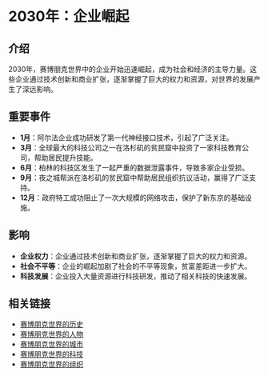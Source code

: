 # 2030年：企业崛起

## 介绍
2030年，赛博朋克世界中的企业开始迅速崛起，成为社会和经济的主导力量。这些企业通过技术创新和商业扩张，逐渐掌握了巨大的权力和资源，对世界的发展产生了深远影响。

## 重要事件
- **1月**：阿尔法企业成功研发了第一代神经接口技术，引起了广泛关注。
- **3月**：全球最大的科技公司之一在洛杉矶的贫民窟中投资了一家科技教育公司，帮助居民提升技能。
- **6月**：柏林的科技区发生了一起严重的数据泄露事件，导致多家企业受损。
- **9月**：夜之城帮派在洛杉矶的贫民窟中帮助居民组织抗议活动，赢得了广泛支持。
- **12月**：政府特工成功阻止了一次大规模的网络攻击，保护了新东京的基础设施。

## 影响
- **企业权力**：企业通过技术创新和商业扩张，逐渐掌握了巨大的权力和资源。
- **社会不平等**：企业的崛起加剧了社会的不平等现象，贫富差距进一步扩大。
- **科技发展**：企业投入大量资源进行科技研发，推动了相关科技的快速发展。

## 相关链接
- [赛博朋克世界的历史](README.md)
- [赛博朋克世界的人物](../人物/README.md)
- [赛博朋克世界的城市](../城市/README.md)
- [赛博朋克世界的科技](../科技/README.md)
- [赛博朋克世界的组织](../组织/README.md)
